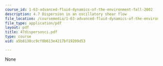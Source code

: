 ```yaml
---
course_id: 1-63-advanced-fluid-dynamics-of-the-environment-fall-2002
description: 4.7 Dispersion in an oscillatory shear flow
file_location: /coursemedia/1-63-advanced-fluid-dynamics-of-the-environment-fall-2002/a5b8138cc9cf0b613e4217bf19209d53_47dispersosci.pdf
file_type: application/pdf
layout: pdf
title: 47dispersosci.pdf
type: course
uid: a5b8138cc9cf0b613e4217bf19209d53

---
```

None